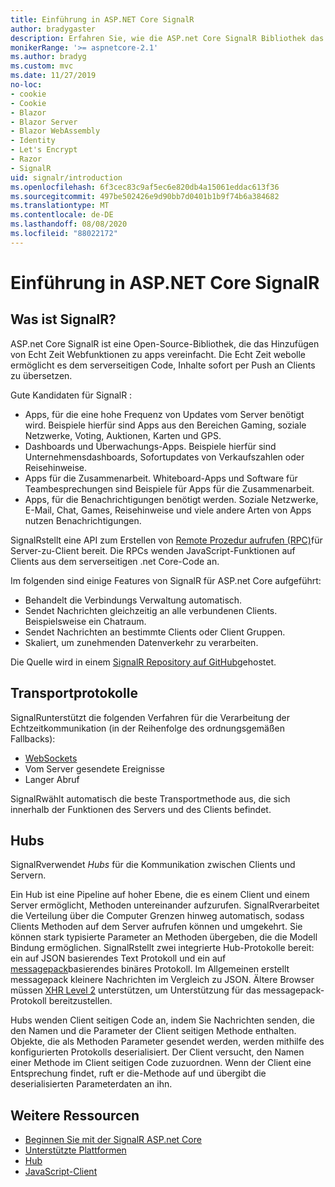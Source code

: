 ```yaml
---
title: Einführung in ASP.NET Core SignalR
author: bradygaster
description: Erfahren Sie, wie die ASP.net Core SignalR Bibliothek das Hinzufügen von Echtzeitfunktionen zu apps vereinfacht.
monikerRange: '>= aspnetcore-2.1'
ms.author: bradyg
ms.custom: mvc
ms.date: 11/27/2019
no-loc:
- cookie
- Cookie
- Blazor
- Blazor Server
- Blazor WebAssembly
- Identity
- Let's Encrypt
- Razor
- SignalR
uid: signalr/introduction
ms.openlocfilehash: 6f3cec83c9af5ec6e820db4a15061eddac613f36
ms.sourcegitcommit: 497be502426e9d90bb7d0401b1b9f74b6a384682
ms.translationtype: MT
ms.contentlocale: de-DE
ms.lasthandoff: 08/08/2020
ms.locfileid: "88022172"
---
```

# <a name="introduction-to-aspnet-core-no-locsignalr"></a>Einführung in ASP.NET Core SignalR

## <a name="what-is-no-locsignalr"></a>Was ist SignalR?

ASP.net Core SignalR ist eine Open-Source-Bibliothek, die das Hinzufügen von Echt Zeit Webfunktionen zu apps vereinfacht. Die Echt Zeit webolle ermöglicht es dem serverseitigen Code, Inhalte sofort per Push an Clients zu übersetzen.

Gute Kandidaten für SignalR :

* Apps, für die eine hohe Frequenz von Updates vom Server benötigt wird. Beispiele hierfür sind Apps aus den Bereichen Gaming, soziale Netzwerke, Voting, Auktionen, Karten und GPS.
* Dashboards und Überwachungs-Apps. Beispiele hierfür sind Unternehmensdashboards, Sofortupdates von Verkaufszahlen oder Reisehinweise.
* Apps für die Zusammenarbeit. Whiteboard-Apps und Software für Teambesprechungen sind Beispiele für Apps für die Zusammenarbeit.
* Apps, für die Benachrichtigungen benötigt werden. Soziale Netzwerke, E-Mail, Chat, Games, Reisehinweise und viele andere Arten von Apps nutzen Benachrichtigungen.

SignalRstellt eine API zum Erstellen von [Remote Prozedur aufrufen (RPC)](https://wikipedia.org/wiki/Remote_procedure_call)für Server-zu-Client bereit. Die RPCs wenden JavaScript-Funktionen auf Clients aus dem serverseitigen .net Core-Code an.

Im folgenden sind einige Features von SignalR für ASP.net Core aufgeführt:

* Behandelt die Verbindungs Verwaltung automatisch.
* Sendet Nachrichten gleichzeitig an alle verbundenen Clients. Beispielsweise ein Chatraum.
* Sendet Nachrichten an bestimmte Clients oder Client Gruppen.
* Skaliert, um zunehmenden Datenverkehr zu verarbeiten.

Die Quelle wird in einem [ SignalR Repository auf GitHub](https://github.com/dotnet/AspNetCore/tree/master/src/SignalR)gehostet.

## <a name="transports"></a>Transportprotokolle

SignalRunterstützt die folgenden Verfahren für die Verarbeitung der Echtzeitkommunikation (in der Reihenfolge des ordnungsgemäßen Fallbacks):

* [WebSockets](https://tools.ietf.org/html/rfc7118)
* Vom Server gesendete Ereignisse
* Langer Abruf

SignalRwählt automatisch die beste Transportmethode aus, die sich innerhalb der Funktionen des Servers und des Clients befindet.

## <a name="hubs"></a>Hubs

SignalRverwendet *Hubs* für die Kommunikation zwischen Clients und Servern.

Ein Hub ist eine Pipeline auf hoher Ebene, die es einem Client und einem Server ermöglicht, Methoden untereinander aufzurufen. SignalRverarbeitet die Verteilung über die Computer Grenzen hinweg automatisch, sodass Clients Methoden auf dem Server aufrufen können und umgekehrt. Sie können stark typisierte Parameter an Methoden übergeben, die die Modell Bindung ermöglichen. SignalRstellt zwei integrierte Hub-Protokolle bereit: ein auf JSON basierendes Text Protokoll und ein auf [messagepack](https://msgpack.org/)basierendes binäres Protokoll.  Im Allgemeinen erstellt messagepack kleinere Nachrichten im Vergleich zu JSON. Ältere Browser müssen [XHR Level 2](https://caniuse.com/#feat=xhr2) unterstützen, um Unterstützung für das messagepack-Protokoll bereitzustellen.

Hubs wenden Client seitigen Code an, indem Sie Nachrichten senden, die den Namen und die Parameter der Client seitigen Methode enthalten. Objekte, die als Methoden Parameter gesendet werden, werden mithilfe des konfigurierten Protokolls deserialisiert. Der Client versucht, den Namen einer Methode im Client seitigen Code zuzuordnen. Wenn der Client eine Entsprechung findet, ruft er die-Methode auf und übergibt die deserialisierten Parameterdaten an ihn.

## <a name="additional-resources"></a>Weitere Ressourcen

* [Beginnen Sie mit der SignalR ASP.net Core](xref:tutorials/signalr)
* [Unterstützte Plattformen](xref:signalr/supported-platforms)
* [Hub](xref:signalr/hubs)
* [JavaScript-Client](xref:signalr/javascript-client)
